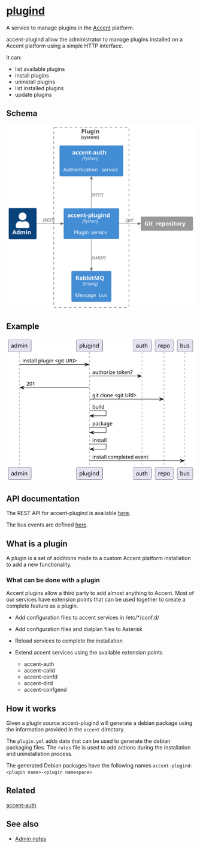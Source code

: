 # [plugind](https://github/ryanwclark1/accent-plugind)

A service to manage plugins in the [Accent](https://accentvoice.io) platform.

accent-plugind allow the administrator to manage plugins installed on a Accent platform using
a simple HTTP interface.

It can:

- list available plugins
- install plugins
- uninstall plugins
- list installed plugins
- update plugins

## Schema

![Authentication schema](diagram.svg)

## Example

![Sequence diagram](sequence-diagram.svg)

## API documentation

The REST API for accent-plugind is available [here](../api/plugins.html).

The bus events are defined [here](https://github/ryanwclark1/accent-bus/blob/master/accent_bus/resources/plugins/events.py).

## What is a plugin

A plugin is a set of additions made to a custom Accent platform installation to add a new functionality.

### What can be done with a plugin

Accent plugins allow a third party to add almost anything to Accent. Most of our services have extension points that can be used together to create a complete feature as a plugin.

- Add configuration files to accent services in /etc/\*/conf.d/
- Add configuration files and dialplan files to Asterisk
- Reload services to complete the installation
- Extend accent services using the available extension points

  - accent-auth
  - accent-calld
  - accent-confd
  - accent-dird
  - accent-confgend

## How it works

Given a plugin source accent-plugind will generate a debian package using the information provided in the `accent` directory.

The `plugin.yml` adds data that can be used to generate the debian packaging files.
The `rules` file is used to add actions during the installation and uninstallation process.

The generated Debian packages have the following names `accent-plugind-<plugin name>-<plugin namespace>`

## Related

[accent-auth](authentication.html)

## See also

- [Admin notes](plugins-admin.html)
